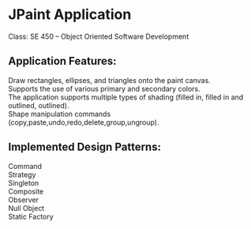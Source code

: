 # JPaint Application
Class: SE 450 – Object Oriented Software Development 

## Application Features:

Draw rectangles, ellipses, and triangles onto the paint canvas.  
Supports the use of various primary and secondary colors.  
The application supports multiple types of shading (filled in, filled in and outlined, outlined).  
Shape manipulation commands (copy,paste,undo,redo,delete,group,ungroup).

## Implemented Design Patterns:

Command   
Strategy   
Singleton   
Composite   
Observer   
Null Object   
Static Factory 

